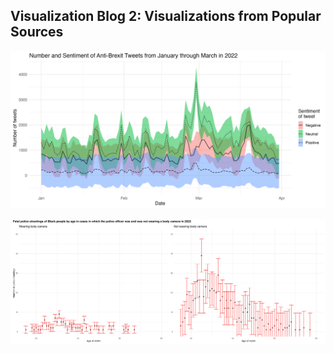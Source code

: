 ## Visualization Blog 2: Visualizations from Popular Sources
![Uncertainty of Brexit Plot](images/uncertainty_plot1.png)

![Uncertainty of Police Shootings Plot](images/uncertainty_plot2.png)
